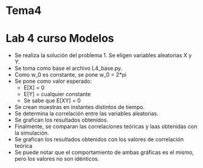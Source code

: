 # Tema4
# Lab 4 curso Modelos

* Se realiza la solución del problema 1. Se eligen variables aleatorias X y Y.
* Se toma como base el archivo L4_base.py.
* Como w_0 es constante, se pone w_0 = 2*pi
* Se pone como valor esperado:
    * E[X] = 0 
    * E[Y] = cualquier constante
    * Se sabe que E[XY] = 0
* Se crean muestras en instantes distintos de tiempo.
* Se determina la correlación entre las variables aleatorias.
* Se grafican los resultados obtenidos.
* Finalmente, se comparan las correlaciones teóricas y laas obtenidas con la simulación.
* Se grafican los resultados obtenidos con los valores de correlación teórica
* Se puede notar que el comportamiento de ambas gráficas es el mismo, pero los valores no son idénticos.
